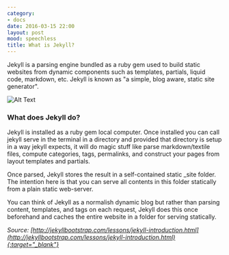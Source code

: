 ```yaml
---
category:
- docs
date: 2016-03-15 22:00
layout: post
mood: speechless
title: What is Jekyll?
---
```


Jekyll is a parsing engine bundled as a ruby gem used to build static websites from dynamic components such as templates, partials, liquid code, markdown, etc. Jekyll is known as "a simple, blog aware, static site generator".

![Alt Text](https://images.unsplash.com/photo-1449247709967-d4461a6a6103?ixlib=rb-0.3.5&q=80&fm=jpg&crop=entropy&s=d1b9ba0f56bbb8a965d26e8c4177f4af)

<!--more-->

### What does Jekyll do?

Jekyll is installed as a ruby gem local computer. Once installed you can call jekyll serve in the terminal in a directory and provided that directory is setup in a way jekyll expects, it will do magic stuff like parse markdown/textile files, compute categories, tags, permalinks, and construct your pages from layout templates and partials.

Once parsed, Jekyll stores the result in a self-contained static _site folder. The intention here is that you can serve all contents in this folder statically from a plain static web-server.

You can think of Jekyll as a normalish dynamic blog but rather than parsing content, templates, and tags on each request, Jekyll does this once beforehand and caches the entire website in a folder for serving statically.

*Source: [http://jekyllbootstrap.com/lessons/jekyll-introduction.html](http://jekyllbootstrap.com/lessons/jekyll-introduction.html){:target="_blank"}*